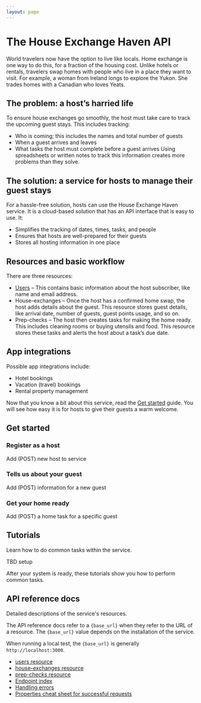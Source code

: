 ```yaml
---
layout: page
---
```


# The House Exchange Haven API

World travelers now have the option to live like locals. Home exchange is one way to do this, for a fraction of the housing cost. Unlike hotels or rentals, travelers swap homes with people who live in a place they want to visit. For example, a woman from Ireland longs to explore the Yukon. She trades homes with a Canadian who loves Yeats.

## The problem: a host’s harried life  

To ensure house exchanges go smoothly, the host must take care to track the upcoming guest stays. This includes tracking:

* Who is coming; this includes the names and total number of guests
* When a guest arrives and leaves
* What tasks the host must complete before a guest arrives
Using spreadsheets or written notes to track this information creates more problems than they solve.

## The solution: a service for hosts to manage their guest stays

For a hassle-free solution, hosts can use the House Exchange Haven service. It is a cloud-based solution that has an API interface that is easy to use. It:

* Simplifies the tracking of dates, times, tasks, and people
* Ensures that hosts are well-prepared for their guests
* Stores all hosting information in one place

## Resources and basic workflow

There are three resources:

* [Users](api/users.md) – This contains basic information about the host subscriber, like name and email address.
* House-exchanges – Once the host has a confirmed home swap, the host adds details about the guest. This resource stores guest details, like arrival date, number of guests, guest points usage, and so on.
* Prep-checks – The host then creates tasks for making the home ready. This includes cleaning rooms or buying utensils and food. This resource stores these tasks and alerts the host about a task’s due date.

## App integrations

Possible app integrations include:

* Hotel bookings
* Vacation (travel) bookings
* Rental property management

Now that you know a bit about this service, read the [Get started](#get-started) guide. You will see how easy it is for hosts to give their guests a warm welcome.

## Get started

### Register as a host

Add (POST) new host to service

### Tells us about your guest

Add (POST) information for a new guest

### Get your home ready

Add (POST) a home task for a specific guest

## Tutorials

Learn how to do common tasks within the service.

TBD setup

After your system is ready, these tutorials show you how to perform common tasks.

## API reference docs

Detailed descriptions of the service's resources.

The API reference docs refer to a `{base_url}` when they
refer to the URL of a resource. The `{base_url}` value depends
on the installation of the service.

When running a local test, the `{base_url}` is
generally `http://localhost:3000`.

* [users resource](api/users.md)
* [house-exchanges resource](api/house_exchanges.md)
* [prep-checks resource](api/prep_checks.md)
* [Endpoint index](TBD)
* [Handling errors](TBD)
* [Properties cheat sheet for successful requests](TBD)
